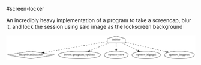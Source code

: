 #screen-locker

An incredibly heavy implementation of a program to take a screencap, blur it, and lock the session using said image as the lockscreen background 

![build dependency graph](./deps.png)